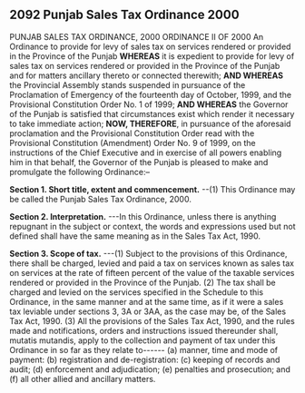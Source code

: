 ## 2092 Punjab Sales Tax Ordinance 2000
PUNJAB SALES TAX ORDINANCE, 2000
ORDINANCE II OF 2000
An Ordinance to provide for levy of sales tax on services rendered or provided in the Province of the Punjab
**WHEREAS** it is expedient to provide for levy of sales tax on services rendered or provided in the Province of the Punjab and for matters ancillary thereto or connected therewith;
**AND WHEREAS** the Provincial Assembly stands suspended in pursuance of the Proclamation of Emergency of the fourteenth day of October, 1999, and the Provisional Constitution Order No. 1 of 1999;
**AND WHEREAS** the Governor of the Punjab is satisfied that circumstances exist which render it necessary to take immediate action;
**NOW, THEREFORE**, in pursuance of the aforesaid proclamation and the Provisional Constitution Order read with the Provisional Constitution (Amendment) Order No. 9 of 1999, on the instructions of the Chief Executive and in exercise of all powers enabling him in that behalf, the Governor of the Punjab is pleased to make and promulgate the following Ordinance:–

**Section 1. Short title, extent and commencement.**
--(1) This Ordinance may be called the Punjab Sales Tax Ordinance, 2000.

**Section 2. Interpretation.**
 ---In this Ordinance, unless there is anything repugnant in the subject or context, the words and expressions used but not defined shall have the same meaning as in the Sales Tax Act, 1990.

**Section 3. Scope of tax.**
---(1) Subject to the provisions of this Ordinance, there shall be charged, levied and paid a tax on services known as sales tax on services at the rate of fifteen percent of the value of the taxable services rendered or provided in the Province of the Punjab.
   (2) The tax shall be charged and levied on the services specified in the Schedule to this Ordinance, in the same manner and at the same time, as if it were a sales tax leviable under sections 3, 3A or 3AA, as the case may be, of the Sales Tax Act, 1990.
   (3) All the provisions of the Sales Tax Act, 1990, and the rules made and notifications, orders and instructions issued thereunder shall, mutatis mutandis, apply to the collection and payment of tax under this Ordinance in so far as they relate to------
   (a) manner, time and mode of payment:
   (b) registration and de-registration:
   (c) keeping of records and audit;
   (d) enforcement and adjudication;
   (e) penalties and prosecution; and
   (f) all other allied and ancillary matters.

